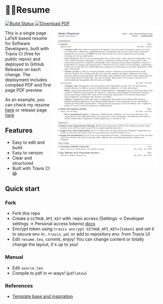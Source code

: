 
# 👨‍💻Resume 
[![Build Status](https://travis-ci.com/AChepurnoi/resume.svg?token=dFANEVvUn3HF3pZ9jc1Z&branch=master)](https://travis-ci.com/AChepurnoi/resume) 
[![Download PDF](https://img.shields.io/badge/download-PDF-green.svg)](https://github.com/AChepurnoi/resume/releases/download/latest-build/resume.pdf)
<a href="https://github.com/AChepurnoi/resume/releases/download/latest-build/resume.pdf">
<img src="assets/preview.png" height=460px width=350px align="right"/>
</a>

This is a single page LaTeX based resume for Software Developers, built with Travis CI (free for public repos) and deployed to GitHub Releases on each change. 
The deployment includes compiled PDF and first page PDF preview.

As an example, you can check my resume [here](https://github.com/AChepurnoi/resume/releases/download/latest-build/resume.pdf) or release page [here](https://github.com/AChepurnoi/resume/releases)

## Features
* Easy to edit and build
* Easy to version
* Clear and structured
* Built with Travis CI 😱



## Quick start
### Fork
* Fork this repo
* Create a `GITHUB_API_KEY` with :repo access (Settings -> Developer settings -> Personal access tokens) 
[docs](https://docs.travis-ci.com/user/deployment/releases/#authenticating-with-an-oauth-token)
* Encrypt token  using `travis encrypt GITHUB_API_KEY={token}` and set it to secure env in `.travis.yml` or add to repository env. from Travis UI
* Edit `resume.tex`, commit, enjoy! You can change content or totally change the layout, it's up to you!

### Manual
* Edit `source.tex`
* Compile to pdf in ∞ ways! (`pdflatex`)

### References
* [Template base and inspiration](https://github.com/sb2nov/resume)



